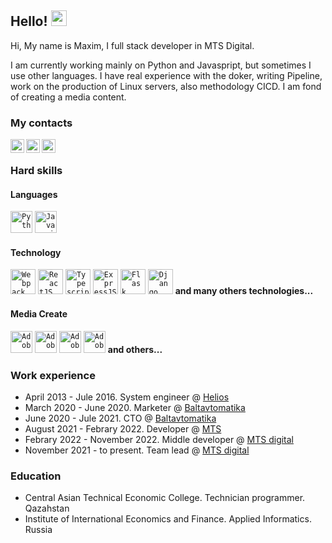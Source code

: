 ## Hello!  <img src="https://media.giphy.com/media/hvRJCLFzcasrR4ia7z/giphy.gif" width="25px">
  
Hi, My name is Maxim, I full stack developer in MTS Digital. 

I am currently working mainly on Python and Javaspript, but sometimes I use other languages.
I have real experience with the doker, writing Pipeline, work on the production of Linux servers, also methodology CICD.
I am fond of creating a media content.

### My contacts

<a href="https://t.me/Kislax">
  <img align="left" alt="Telegram" width="22px" src="https://upload.wikimedia.org/wikipedia/commons/thumb/8/83/Telegram_2019_Logo.svg/1920px-Telegram_2019_Logo.svg.png" />
</a>
<a href="https://discord.gg/GHEzPQfT">
  <img align="left" alt="Discord" width="22px" src="https://brandslogos.com/wp-content/uploads/images/discord-logo-vector.svg" />
</a>
<a href="mailto:maxpodstrechny@gmail.com">
  <img align="left" alt="Mail" width="22px" src="https://upload.wikimedia.org/wikipedia/commons/thumb/7/7e/Gmail_icon_%282020%29.svg/107px-Gmail_icon_%282020%29.svg.png" />
</a>

<br/>





### Hard skills

#### Languages

<code><img height="35" alt="Python" title="Python" src="https://cdn3.iconfinder.com/data/icons/logos-and-brands-adobe/512/267_Python-512.png"></code>
<code><img height="35" alt="Javascript" title="Javascript" src="https://cdn.iconscout.com/icon/free/png-512/javascript-2752148-2284965.png"></code>


#### Technology

<code><img height="40" alt="Webpack" title="Webpack" src="https://habrastorage.org/webt/k-/tm/2g/k-tm2gvbb_ky6gdrd-tzqrzjkf4.png"></code>
<code><img height="40" alt="ReactJS" title="ReactJS" src="https://iconape.com/wp-content/png_logo_vector/react-logo.png"></code>
<code><img height="40" alt="Typescript" title="Typescript" src="https://cdn.iconscout.com/icon/free/png-512/typescript-1174965.png"></code>
<code><img height="40" alt="ExpressJS" title="ExpressJS" src="https://upload.wikimedia.org/wikipedia/commons/thumb/6/64/Expressjs.png/200px-Expressjs.png"></code>
<code><img height="40" alt="Flask" title="Flask" src="https://e7.pngegg.com/pngimages/939/2/png-clipart-flask-python-web-framework-representational-state-transfer-software-framework-flask-python-web-application-django-thumbnail.png"></code>
<code><img height="40" alt="Django" title="Django" src="https://cdn.iconscout.com/icon/free/png-512/django-1-282754.png"></code>
  **and many others technologies...**
<br/>


#### Media Create

<code><img height="35" alt="Adobe Photoshop" title="Adobe Photoshop" src="https://upload.wikimedia.org/wikipedia/commons/thumb/a/af/Adobe_Photoshop_CC_icon.svg/82px-Adobe_Photoshop_CC_icon.svg.png"></code>
<code><img height="35" alt="Adobe Affter Effects" title="Adobe Affter Effects" src="https://upload.wikimedia.org/wikipedia/commons/thumb/c/cb/Adobe_After_Effects_CC_icon.svg/82px-Adobe_After_Effects_CC_icon.svg.png"></code>
<code><img height="35" alt="Adobe Audition" title="Adobe Audition" src="https://upload.wikimedia.org/wikipedia/commons/thumb/0/0e/Adobe_Audition_CC_icon_%282020%29.svg/82px-Adobe_Audition_CC_icon_%282020%29.svg.png"></code>
<code><img height="35" alt="Adobe Premiere Pro" title="Adobe Premiere Pro" src="https://upload.wikimedia.org/wikipedia/commons/thumb/2/24/Adobe-premiere-pro-cc-1430-vector-svg-.svg/82px-Adobe-premiere-pro-cc-1430-vector-svg-.svg.png"></code>
  **and others...**

### Work experience

* April 2013 - Jule 2016. System engineer  @ [Helios](https://helios.kz/)
* March 2020 - June 2020.  Marketer  @ [Baltavtomatika](https://baltgps.ru/)
* June 2020 - Jule 2021.  CTO  @ [Baltavtomatika](https://baltgps.ru/)
* August 2021 - Febrary 2022. Developer  @ [MTS](https://mts.ru/)
* Febrary 2022 - November 2022. Middle developer  @ [MTS digital](https://mts-digital.ru)
* November 2021 - to present. Team lead  @ [MTS digital](https://mts-digital.ru)

### Education

* Central Asian Technical Economic College. Technician programmer. Qazahstan
* Institute of International Economics and Finance. Applied Informatics. Russia

<br />
